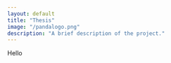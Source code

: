```yaml
---
layout: default
title: "Thesis"
image: "/pandalogo.png"
description: "A brief description of the project."
---
```

Hello
